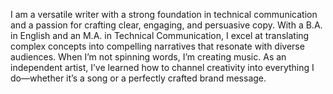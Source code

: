 I am a versatile writer with a strong foundation in technical communication and a passion for crafting clear, engaging, and persuasive copy. With a B.A. in English and an M.A. in Technical Communication, I excel at translating complex concepts into compelling narratives that resonate with diverse audiences. When I’m not spinning words, I’m creating music. As an independent artist, I’ve learned how to channel creativity into everything I do—whether it’s a song or a perfectly crafted brand message.
